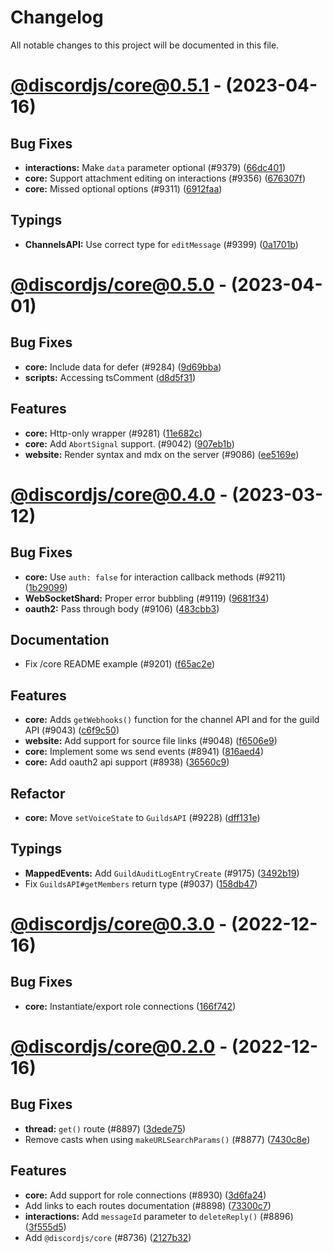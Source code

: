 # Changelog

All notable changes to this project will be documented in this file.

# [@discordjs/core@0.5.1](https://github.com/discordjs/discord.js/compare/@discordjs/core@0.5.0...@discordjs/core@0.5.1) - (2023-04-16)

## Bug Fixes

- **interactions:** Make `data` parameter optional (#9379) ([66dc401](https://github.com/discordjs/discord.js/commit/66dc4014fe4553f1dd73aaa7c32fd83e10bde263))
- **core:** Support attachment editing on interactions (#9356) ([676307f](https://github.com/discordjs/discord.js/commit/676307ff5c6c4ef56a353b6fc74501a1080da869))
- **core:** Missed optional options (#9311) ([6912faa](https://github.com/discordjs/discord.js/commit/6912faa9b3852adbacc7d0b002aae81be041f529))

## Typings

- **ChannelsAPI:** Use correct type for `editMessage` (#9399) ([0a1701b](https://github.com/discordjs/discord.js/commit/0a1701b0463919a895c518e5daa9836760d9b6cf))

# [@discordjs/core@0.5.0](https://github.com/discordjs/discord.js/compare/@discordjs/core@0.4.0...@discordjs/core@0.5.0) - (2023-04-01)

## Bug Fixes

- **core:** Include data for defer (#9284) ([9d69bba](https://github.com/discordjs/discord.js/commit/9d69bba47c73b756086992bc14e57c40fadb34d1))
- **scripts:** Accessing tsComment ([d8d5f31](https://github.com/discordjs/discord.js/commit/d8d5f31d3927fd1de62f1fa3a1a6e454243ad87b))

## Features

- **core:** Http-only wrapper (#9281) ([11e682c](https://github.com/discordjs/discord.js/commit/11e682cfe388b9a3070388f73ebef3c27555c0dd))
- **core:** Add `AbortSignal` support. (#9042) ([907eb1b](https://github.com/discordjs/discord.js/commit/907eb1b4708bdaf30f4e59f4016ef8a717f47a4c))
- **website:** Render syntax and mdx on the server (#9086) ([ee5169e](https://github.com/discordjs/discord.js/commit/ee5169e0aadd7bbfcd752aae614ec0f69602b68b))

# [@discordjs/core@0.4.0](https://github.com/discordjs/discord.js/compare/@discordjs/core@0.3.0...@discordjs/core@0.4.0) - (2023-03-12)

## Bug Fixes

- **core:** Use `auth: false` for interaction callback methods (#9211) ([1b29099](https://github.com/discordjs/discord.js/commit/1b29099ed0b0deb98db844671aa23b4a84ec9c08))
- **WebSocketShard:** Proper error bubbling (#9119) ([9681f34](https://github.com/discordjs/discord.js/commit/9681f348770b0e2ff9b7c96b1c30575dd950e2ed))
- **oauth2:** Pass through body (#9106) ([483cbb3](https://github.com/discordjs/discord.js/commit/483cbb3b2abd2e3afadc3f814069d8e12bcf812b))

## Documentation

- Fix /core README example (#9201) ([f65ac2e](https://github.com/discordjs/discord.js/commit/f65ac2ea780e9f60123c611292f0d0b647106d4c))

## Features

- **core:** Adds `getWebhooks()` function for the channel API and for the guild API (#9043) ([c6f9c50](https://github.com/discordjs/discord.js/commit/c6f9c50ba9abf9555a2c40de3113a08765b830d5))
- **website:** Add support for source file links (#9048) ([f6506e9](https://github.com/discordjs/discord.js/commit/f6506e99c496683ee0ab67db0726b105b929af38))
- **core:** Implement some ws send events (#8941) ([816aed4](https://github.com/discordjs/discord.js/commit/816aed478e3035060697092d52ad2b58106be0ee))
- **core:** Add oauth2 api support (#8938) ([36560c9](https://github.com/discordjs/discord.js/commit/36560c99559ea5d66d42e29fcf050b7d1c33cf6b))

## Refactor

- **core:** Move `setVoiceState` to `GuildsAPI` (#9228) ([dff131e](https://github.com/discordjs/discord.js/commit/dff131e8e4c24356d534a3dd42b33886ad30239f))

## Typings

- **MappedEvents:** Add `GuildAuditLogEntryCreate` (#9175) ([3492b19](https://github.com/discordjs/discord.js/commit/3492b194b5aabfb6214aa985667f5ed7188fa6e8))
- Fix `GuildsAPI#getMembers` return type (#9037) ([158db47](https://github.com/discordjs/discord.js/commit/158db474b7514e9ff6ba6f48a89ad71c97a7088a))

# [@discordjs/core@0.3.0](https://github.com/discordjs/discord.js/compare/@discordjs/core@0.2.0...@discordjs/core@0.3.0) - (2022-12-16)

## Bug Fixes

- **core:** Instantiate/export role connections ([166f742](https://github.com/discordjs/discord.js/commit/166f742d02d475a5044f935ee638ae1e25075b9c))

# [@discordjs/core@0.2.0](https://github.com/discordjs/discord.js/tree/@discordjs/core@0.2.0) - (2022-12-16)

## Bug Fixes

- **thread:** `get()` route (#8897) ([3dede75](https://github.com/discordjs/discord.js/commit/3dede75621993428216196c60658e0c482aa9f61))
- Remove casts when using `makeURLSearchParams()` (#8877) ([7430c8e](https://github.com/discordjs/discord.js/commit/7430c8e4c8e299acf750b46b6146c611b0c4941d))

## Features

- **core:** Add support for role connections (#8930) ([3d6fa24](https://github.com/discordjs/discord.js/commit/3d6fa248c07b2278504bbe8bafa17a3294971fd9))
- Add links to each routes documentation (#8898) ([73300c7](https://github.com/discordjs/discord.js/commit/73300c75fae7df9af293f7c03b179236679fb753))
- **interactions:** Add `messageId` parameter to `deleteReply()` (#8896) ([3f555d5](https://github.com/discordjs/discord.js/commit/3f555d5ddf53b778fc0e69e1ff77ec93d876dcdb))
- Add `@discordjs/core` (#8736) ([2127b32](https://github.com/discordjs/discord.js/commit/2127b32d26dedeb44ec43d16ec2e2046919f9bb0))
